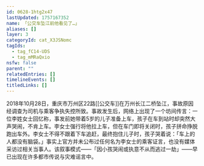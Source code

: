 ```yaml
---
id: 0628-1htg2x47
lastUpdated: 1757167352
name: 「公交车坠江前他看见了…」
aliases: []
layer: 3
categoryId: cat_X3JSNomc
tagIds:
  - tag_fC14-UDS
  - tag_mMRaQxio
nsfw: false
parent: ""
relatedEntries: []
timelineEvents: []
titledLinks: []
---
```


2018年10月28日，重庆市万州区22路[[公交车]]在万州长江二桥坠江，事故原因经调查为司机与乘客争执失控所致。事故发生后，网络上出现了一个坊间传言：一位李姓女士回忆称，事发前她带着5岁的儿子准备上车，孩子在车到站时却突然大声哭闹，不肯上车。李女士强行将他拉上车，但在车门即将关闭时，孩子拼命挣脱跑出车外。李女士不得不跟着下车追赶，最终抱住儿子时，孩子哭着说：「车上的人都没有脑袋。」事实上官方并未公布过任何名为李女士的乘客证言，也没有媒体采访过相关当事人。该叙事模式——「因小孩哭闹或执意不从而逃过一劫」——早已出现在许多都市传说与灾难谣言中。